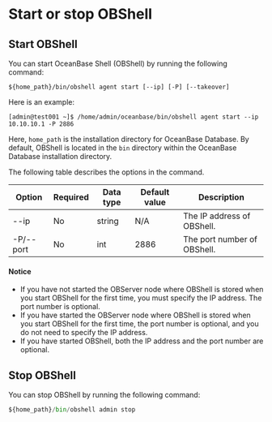 # Start or stop OBShell

## Start OBShell

You can start OceanBase Shell (OBShell) by running the following command:

```shell
${home_path}/bin/obshell agent start [--ip] [-P] [--takeover]
```

Here is an example:

```obshell
[admin@test001 ~]$ /home/admin/oceanbase/bin/obshell agent start --ip 10.10.10.1 -P 2886
```

Here, `home_path` is the installation directory for OceanBase Database. By default, OBShell is located in the `bin` directory within the OceanBase Database installation directory.

The following table describes the options in the command.

| Option | Required | Data type | Default value | Description |
|---- | ----- | ------ | ----- | -----|
| --ip | No | string | N/A | The IP address of OBShell. |
|  -P/--port | No | int | 2886 | The port number of OBShell. |

<main id="notice" type='notice'>
<h4>Notice</h4>
<ul>
<li>If you have not started the OBServer node where OBShell is stored when you start OBShell for the first time, you must specify the IP address. The port number is optional. </li>
<li>If you have started the OBServer node where OBShell is stored when you start OBShell for the first time, the port number is optional, and you do not need to specify the IP address. </li>
<li>If you have started OBShell, both the IP address and the port number are optional. </li>
</ul>
</main>

## Stop OBShell

You can stop OBShell by running the following command:

```python
${home_path}/bin/obshell admin stop
```